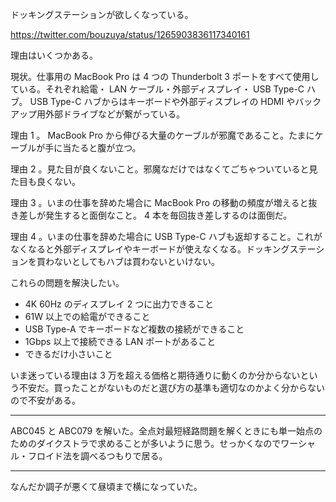 ドッキングステーションが欲しくなっている。

<https://twitter.com/bouzuya/status/1265903836117340161>

理由はいくつかある。

現状。仕事用の MacBook Pro は 4 つの Thunderbolt 3 ポートをすべて使用している。それぞれ給電・ LAN ケーブル・外部ディスプレイ・ USB Type-C ハブ。 USB Type-C ハブからはキーボードや外部ディスプレイの HDMI やバックアップ用外部ドライブなどが繋がっている。

理由 1 。 MacBook Pro から伸びる大量のケーブルが邪魔であること。たまにケーブルが手に当たると腹が立つ。

理由 2 。見た目が良くないこと。邪魔なだけではなくてごちゃついていると見た目も良くない。

理由 3 。いまの仕事を辞めた場合に MacBook Pro の移動の頻度が増えると抜き差しが発生すると面倒なこと。 4 本を毎回抜き差しするのは面倒だ。

理由 4 。いまの仕事を辞めた場合に USB Type-C ハブも返却すること。これがなくなると外部ディスプレイやキーボードが使えなくなる。ドッキングステーションを買わないとしてもハブは買わないといけない。

これらの問題を解決したい。

- 4K 60Hz のディスプレイ 2 つに出力できること
- 61W 以上での給電ができること
- USB Type-A でキーボードなど複数の接続ができること
- 1Gbps 以上で接続できる LAN ポートがあること
- できるだけ小さいこと

いま迷っている理由は 3 万を超える価格と期待通りに動くのか分からないという不安だ。買ったことがないものだと選び方の基準も適切なのかよく分からないので不安がある。

---

ABC045 と ABC079 を解いた。全点対最短経路問題を解くときにも単一始点のためのダイクストラで求めることが多いように思う。せっかくなのでワーシャル・フロイド法を調べるつもりで居る。

---

なんだか調子が悪くて昼頃まで横になっていた。
